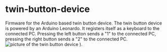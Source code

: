 # twin-button-device
Firmware for the Arduino based twin button device. The twin button device is powered by an Arduino Leonardo. It registers itself as a keyboard to the connected PC. Pressing the left button sends a "1" to the connected PC, pressing the right button sends a "2" to the connected PC. ![picture of the twin button device](https://user-images.githubusercontent.com/5929235/224763260-787c6272-c90d-4c7a-ac0c-2a8d09b59367.png)
). 

